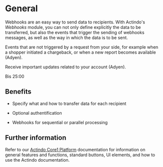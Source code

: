# General

Webhooks are an easy way to send data to recipients. With Actindo's *Webhooks* module, you can not only define explicitly the data to be transferred, but also the events that trigger the sending of webhooks messages, as well as the way in which the data is to be sent.







Events that are not triggered by a request from your side, for example when a shopper initiated a chargeback, or when a new report becomes available (Adyen).

Receive important updates related to your account (Adyen).

Bis 25:00

## Benefits

- Specify what and how to transfer data for each recipient

- Optional authentification
- Webhooks for sequential or parallel processing


## Further information
Refer to our [Actindo Core1 Platform](../../Core1Platform/BasicPhilosophy/01_General.md) documentation for information on general features and functions, standard buttons, UI elements, and how to use the Actindo documentation.